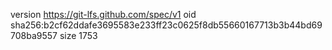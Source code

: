 version https://git-lfs.github.com/spec/v1
oid sha256:b2cf62ddafe3695583e233ff23c0625f8db55660167713b3b44bd69708ba9557
size 1753
